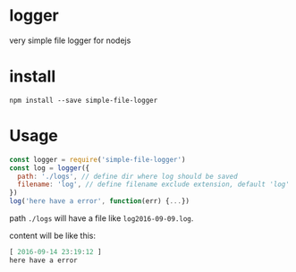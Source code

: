 # logger
very simple file logger for nodejs

# install
`npm install --save simple-file-logger`

# Usage
```js
const logger = require('simple-file-logger')
const log = logger({
  path: './logs', // define dir where log should be saved  
  filename: 'log', // define filename exclude extension, default 'log'
})
log('here have a error', function(err) {...})
```

path `./logs` will have a file like `log2016-09-09.log`.

content will be like this:

```js
[ 2016-09-14 23:19:12 ]
here have a error
```
